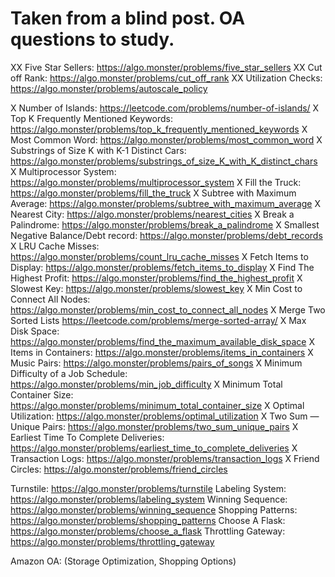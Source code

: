 # Taken from a blind post. OA questions to study.

XX Five Star Sellers: https://algo.monster/problems/five_star_sellers
XX Cut off Rank: https://algo.monster/problems/cut_off_rank
XX Utilization Checks: https://algo.monster/problems/autoscale_policy

X Number of Islands: https://leetcode.com/problems/number-of-islands/
X Top K Frequently Mentioned Keywords: https://algo.monster/problems/top_k_frequently_mentioned_keywords
X Most Common Word: https://algo.monster/problems/most_common_word
X Substrings of Size K with K-1 Distinct Cars: https://algo.monster/problems/substrings_of_size_K_with_K_distinct_chars
X Multiprocessor System: https://algo.monster/problems/multiprocessor_system
X Fill the Truck: https://algo.monster/problems/fill_the_truck
X Subtree with Maximum Average: https://algo.monster/problems/subtree_with_maximum_average
X Nearest City: https://algo.monster/problems/nearest_cities
X Break a Palindrome: https://algo.monster/problems/break_a_palindrome
X Smallest Negative Balance/Debt record: https://algo.monster/problems/debt_records
X LRU Cache Misses: https://algo.monster/problems/count_lru_cache_misses
X Fetch Items to Display: https://algo.monster/problems/fetch_items_to_display
X Find The Highest Profit: https://algo.monster/problems/find_the_highest_profit
X Slowest Key: https://algo.monster/problems/slowest_key
X Min Cost to Connect All Nodes: https://algo.monster/problems/min_cost_to_connect_all_nodes
X Merge Two Sorted Lists https://leetcode.com/problems/merge-sorted-array/
X Max Disk Space: https://algo.monster/problems/find_the_maximum_available_disk_space
X Items in Containers: https://algo.monster/problems/items_in_containers
X Music Pairs: https://algo.monster/problems/pairs_of_songs
X Minimum Difficulty of a Job Schedule: https://algo.monster/problems/min_job_difficulty
X Minimum Total Container Size: https://algo.monster/problems/minimum_total_container_size
X Optimal Utilization: https://algo.monster/problems/optimal_utilization
X Two Sum — Unique Pairs: https://algo.monster/problems/two_sum_unique_pairs
X Earliest Time To Complete Deliveries: https://algo.monster/problems/earliest_time_to_complete_deliveries
X Transaction Logs: https://algo.monster/problems/transaction_logs
X Friend Circles: https://algo.monster/problems/friend_circles

Turnstile: https://algo.monster/problems/turnstile
Labeling System: https://algo.monster/problems/labeling_system
Winning Sequence: https://algo.monster/problems/winning_sequence
Shopping Patterns: https://algo.monster/problems/shopping_patterns
Choose A Flask: https://algo.monster/problems/choose_a_flask
Throttling Gateway: https://algo.monster/problems/throttling_gateway

Amazon OA: (Storage Optimization, Shopping Options)